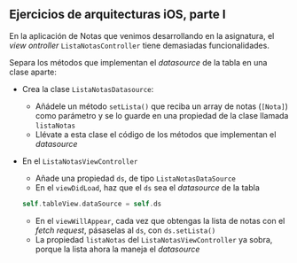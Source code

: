 ## Ejercicios de arquitecturas iOS, parte I

En la aplicación de Notas que venimos desarrollando en la asignatura, el *view ontroller* `ListaNotasController` tiene demasiadas funcionalidades.

Separa los métodos que implementan el *datasource* de la tabla en una clase aparte:
  - Crea la clase `ListaNotasDatasource`:
    - Añádele un método `setLista()` que reciba un array de notas (`[Nota]`) como parámetro y se lo guarde en una propiedad de la clase llamada `listaNotas`
    - Llévate a esta clase el código de los métodos que implementan el *datasource*
  - En el `ListaNotasViewController`
    - Añade una propiedad  `ds`, de tipo `ListaNotasDataSource` 
    - En el `viewDidLoad`, haz que el `ds` sea el *datasource* de la tabla

    ```swift
    self.tableView.dataSource = self.ds
    ```

    - En el `viewWillAppear`, cada vez que obtengas la lista de notas con el *fetch request*, pásaselas al `ds`, con `ds.setLista()`
    - La propiedad `listaNotas` del `ListaNotasViewController` ya sobra, porque la lista ahora la maneja el *datasource*
